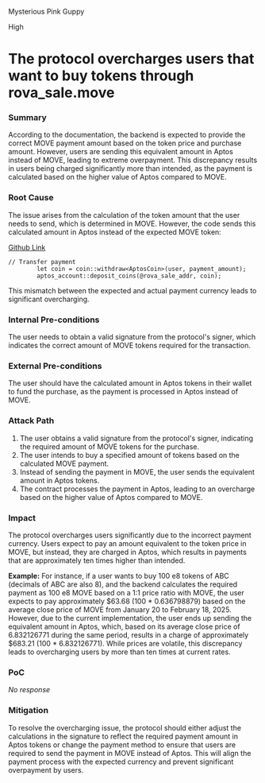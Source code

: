 Mysterious Pink Guppy

High

# The protocol overcharges users that want to buy tokens through rova_sale.move

### Summary

According to the documentation, the backend is expected to provide the correct MOVE payment amount based on the token price and purchase amount. However, users are sending this equivalent amount in Aptos instead of MOVE, leading to extreme overpayment. This discrepancy results in users being charged significantly more than intended, as the payment is calculated based on the higher value of Aptos compared to MOVE.

### Root Cause

The issue arises from the calculation of the token amount that the user needs to send, which is determined in MOVE. However, the code sends this calculated amount in Aptos instead of the expected MOVE token:

[Github Link](https://github.com/sherlock-audit/2025-02-rova/blob/53fb6d71d253676bfbd00926e8f217f40c62d8c5/rova-movement-contracts/sources/rova_sale.move#L172-L174)

```rova-movement-contracts/sources/rova_sale.move
// Transfer payment
        let coin = coin::withdraw<AptosCoin>(user, payment_amount);
        aptos_account::deposit_coins(@rova_sale_addr, coin);
```

This mismatch between the expected and actual payment currency leads to significant overcharging.


### Internal Pre-conditions

The user needs to obtain a valid signature from the protocol's signer, which indicates the correct amount of MOVE tokens required for the transaction.

### External Pre-conditions

The user should have the calculated amount in Aptos tokens in their wallet to fund the purchase, as the payment is processed in Aptos instead of MOVE.

### Attack Path

1. The user obtains a valid signature from the protocol's signer, indicating the required amount of MOVE tokens for the purchase.
2. The user intends to buy a specified amount of tokens based on the calculated MOVE payment.
3. Instead of sending the payment in MOVE, the user sends the equivalent amount in Aptos tokens.
4. The contract processes the payment in Aptos, leading to an overcharge based on the higher value of Aptos compared to MOVE.


### Impact

The protocol overcharges users significantly due to the incorrect payment currency. Users expect to pay an amount equivalent to the token price in MOVE, but instead, they are charged in Aptos, which results in payments that are approximately ten times higher than intended.

**Example:** For instance, if a user wants to buy 100 e8 tokens of ABC (decimals of ABC are also 8), and the backend calculates the required payment as 100 e8 MOVE based on a 1:1 price ratio with MOVE, the user expects to pay approximately $63.68 (100 * 0.636798879) based on the average close price of MOVE from January 20 to February 18, 2025. However, due to the current implementation, the user ends up sending the equivalent amount in Aptos, which, based on its average close price of 6.832126771 during the same period, results in a charge of approximately $683.21 (100 * 6.832126771). While prices are volatile, this discrepancy leads to overcharging users by more than ten times at current rates.


### PoC

_No response_

### Mitigation

To resolve the overcharging issue, the protocol should either adjust the calculations in the signature to reflect the required payment amount in Aptos tokens or change the payment method to ensure that users are required to send the payment in MOVE instead of Aptos. This will align the payment process with the expected currency and prevent significant overpayment by users.
